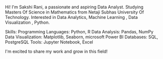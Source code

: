 Hi! I'm Sakshi Rani, a passionate and aspiring Data Analyst.
Studying Masters Of Science in Mathematics from Netaji Subhas University Of Technology.
Interested in Data Analytics, Machine Learning , Data Visualization , Python.

Skills:
Programming Languages: Python, R
Data Analysis: Pandas, NumPy
Data Visualization: Matplotlib, Seaborn, microsoft Power BI
Databases: SQL, PostgreSQL
Tools: Jupyter Notebook, Excel

I'm excited to share my work and grow in this field!
